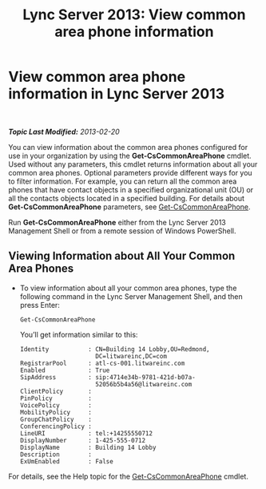 ﻿---
title: 'Lync Server 2013: View common area phone information'
TOCTitle: View common area phone information
ms:assetid: e652240c-6a3f-4be7-a083-32f24c08e655
ms:mtpsurl: https://technet.microsoft.com/en-us/library/JJ994081(v=OCS.15)
ms:contentKeyID: 51803992
ms.date: 07/23/2014
mtps_version: v=OCS.15
---

<div data-xmlns="http://www.w3.org/1999/xhtml">

<div class="topic" data-xmlns="http://www.w3.org/1999/xhtml" data-msxsl="urn:schemas-microsoft-com:xslt" data-cs="http://msdn.microsoft.com/en-us/">

<div data-asp="http://msdn2.microsoft.com/asp">

# View common area phone information in Lync Server 2013

</div>

<div id="mainSection">

<div id="mainBody">

<span> </span>

_**Topic Last Modified:** 2013-02-20_

You can view information about the common area phones configured for use in your organization by using the **Get-CsCommonAreaPhone** cmdlet. Used without any parameters, this cmdlet returns information about all your common area phones. Optional parameters provide different ways for you to filter information. For example, you can return all the common area phones that have contact objects in a specified organizational unit (OU) or all the contacts objects located in a specified building. For details about **Get-CsCommonAreaPhone** parameters, see [Get-CsCommonAreaPhone](get-cscommonareaphone.md).

Run **Get-CsCommonAreaPhone** either from the Lync Server 2013 Management Shell or from a remote session of Windows PowerShell.

<div>


<div>

## Viewing Information about All Your Common Area Phones

  - To view information about all your common area phones, type the following command in the Lync Server Management Shell, and then press Enter:
    
        Get-CsCommonAreaPhone
    
    You’ll get information similar to this:
    
        Identity           : CN=Building 14 Lobby,OU=Redmond,
                             DC=litwareinc,DC=com
        RegistrarPool      : atl-cs-001.litwareinc.com
        Enabled            : True
        SipAddress         : sip:4714e34b-9781-421d-b07a-
                             52056b5b4a56@litwareinc.com
        ClientPolicy       :
        PinPolicy          :
        VoicePolicy        :
        MobilityPolicy     :
        GroupChatPolicy    :
        ConferencingPolicy :
        LineURI            : tel:+14255550712
        DisplayNumber      : 1-425-555-0712
        DisplayName        : Building 14 Lobby
        Description        :
        ExUmEnabled        : False

</div>

For details, see the Help topic for the [Get-CsCommonAreaPhone](get-cscommonareaphone.md) cmdlet.

</div>

</div>

<span> </span>

</div>

</div>

</div>


